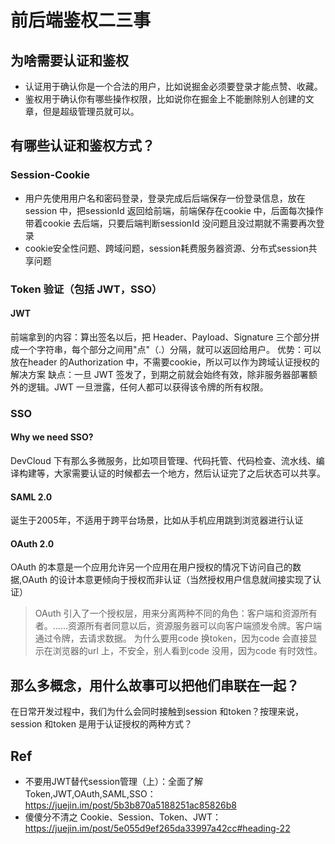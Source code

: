 # 前后端鉴权二三事

## 为啥需要认证和鉴权
- 认证用于确认你是一个合法的用户，比如说掘金必须要登录才能点赞、收藏。
- 鉴权用于确认你有哪些操作权限，比如说你在掘金上不能删除别人创建的文章，但是超级管理员就可以。

## 有哪些认证和鉴权方式？
### Session-Cookie
- 用户先使用用户名和密码登录，登录完成后后端保存一份登录信息，放在session 中，把sessionId 返回给前端，前端保存在cookie 中，后面每次操作带着cookie 去后端，只要后端判断sessionId 没问题且没过期就不需要再次登录
- cookie安全性问题、跨域问题，session耗费服务器资源、分布式session共享问题
### Token 验证（包括 JWT，SSO）
#### JWT
前端拿到的内容：算出签名以后，把 Header、Payload、Signature 三个部分拼成一个字符串，每个部分之间用"点"（.）分隔，就可以返回给用户。
优势：可以放在header 的Authorization 中，不需要cookie，所以可以作为跨域认证授权的解决方案
缺点：一旦 JWT 签发了，到期之前就会始终有效，除非服务器部署额外的逻辑。JWT 一旦泄露，任何人都可以获得该令牌的所有权限。
### SSO
#### Why we need SSO?
DevCloud 下有那么多微服务，比如项目管理、代码托管、代码检查、流水线、编译构建等，大家需要认证的时候都去一个地方，然后认证完了之后状态可以共享。
#### SAML 2.0
诞生于2005年，不适用于跨平台场景，比如从手机应用跳到浏览器进行认证
#### OAuth 2.0
OAuth 的本意是一个应用允许另一个应用在用户授权的情况下访问自己的数据,OAuth 的设计本意更倾向于授权而非认证（当然授权用户信息就间接实现了认证）
> OAuth 引入了一个授权层，用来分离两种不同的角色：客户端和资源所有者。......资源所有者同意以后，资源服务器可以向客户端颁发令牌。客户端通过令牌，去请求数据。
为什么要用code 换token，因为code 会直接显示在浏览器的url 上，不安全，别人看到code 没用，因为code 有时效性。

## 那么多概念，用什么故事可以把他们串联在一起？
在日常开发过程中，我们为什么会同时接触到session 和token？按理来说，session 和token 是用于认证授权的两种方式？

## Ref
- 不要用JWT替代session管理（上）：全面了解Token,JWT,OAuth,SAML,SSO：https://juejin.im/post/5b3b870a5188251ac85826b8
- 傻傻分不清之 Cookie、Session、Token、JWT：https://juejin.im/post/5e055d9ef265da33997a42cc#heading-22
